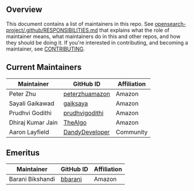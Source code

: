 ## Overview
This document contains a list of maintainers in this repo. See [opensearch-project/.github/RESPONSIBILITIES.md](https://github.com/opensearch-project/.github/blob/main/RESPONSIBILITIES.md#maintainer-responsibilities) that explains what the role of maintainer means, what maintainers do in this and other repos, and how they should be doing it. If you're interested in contributing, and becoming a maintainer, see [CONTRIBUTING](CONTRIBUTING.md).

## Current Maintainers

| Maintainer        | GitHub ID                                           | Affiliation |
| ----------------- | --------------------------------------------------- | ----------- |
| Peter Zhu         | [peterzhuamazon](https://github.com/peterzhuamazon) | Amazon      |
| Sayali Gaikawad   | [gaiksaya](https://github.com/gaiksaya)             | Amazon      |
| Prudhvi Godithi   | [prudhvigodithi](https://github.com/prudhvigodithi) | Amazon      |
| Dhiraj Kumar Jain | [TheAlgo](https://github.com/TheAlgo)               | Amazon      |
| Aaron Layfield    | [DandyDeveloper](https://github.com/DandyDeveloper) | Community   |

## Emeritus

| Maintainer            | GitHub ID                                 | Affiliation |
| --------------------- | ----------------------------------------- | ----------- |
| Barani Bikshandi  | [bbarani](https://github.com/bbarani)               | Amazon      |

